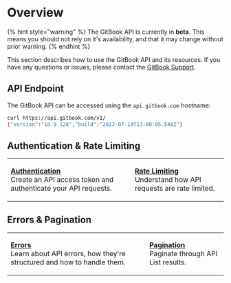 # Overview

{% hint style="warning" %}
The GitBook API is currently in **beta**. This means you should not rely on it's availability, and that it may change without prior warning.
{% endhint %}

This section describes how to use the GitBook API and its resources. If you have any questions or issues, please contact the [GitBook Support](mailto:support@gitbook.com).

## API Endpoint

The GitBook API can be accessed using the `api.gitbook.com` hostname:

```bash
curl https://api.gitbook.com/v1/
{"version":"10.9.128","build":"2022-07-19T13:00:05.548Z"}
```

## Authentication & Rate Limiting

|                                                                                                                                                           |                                                                                                                                        |
| --------------------------------------------------------------------------------------------------------------------------------------------------------- | -------------------------------------------------------------------------------------------------------------------------------------- |
| <p><strong></strong><a href="authentication.md"><strong>Authentication</strong></a><br>Create an API access token and authenticate your API requests.</p> | <p><strong></strong><a href="rate-limiting.md"><strong>Rate Limiting</strong></a><br>Understand how API requests are rate limited.</p> |

## Errors & Pagination

|                                                                                                                                                   |                                                                                                                       |
| ------------------------------------------------------------------------------------------------------------------------------------------------- | --------------------------------------------------------------------------------------------------------------------- |
| <p><strong></strong><a href="errors.md"><strong>Errors</strong></a><br>Learn about API errors, how they're structured and how to handle them.</p> | <p><strong></strong><a href="pagination.md"><strong>Pagination</strong></a><br>Paginate through API List results.</p> |
